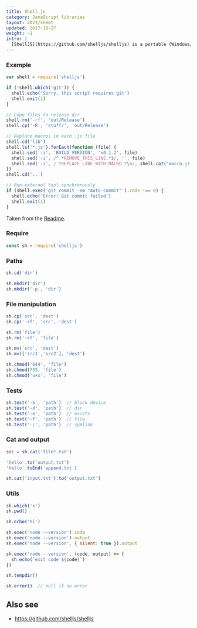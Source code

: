 ```yaml
---
title: Shell.js
category: JavaScript libraries
layout: 2021/sheet
updated: 2017-10-27
weight: -1
intro: |
  [ShellJS](https://github.com/shelljs/shelljs) is a portable (Windows/Linux/OS X) implementation of Unix shell commands on top of the Node.js API. 
---
```


### Example

```js
var shell = require('shelljs')
```

```js
if (!shell.which('git')) {
  shell.echo('Sorry, this script requires git')
  shell.exit(1)
}
```

```js
// Copy files to release dir
shell.rm('-rf', 'out/Release')
shell.cp('-R', 'stuff/', 'out/Release')
```

```js
// Replace macros in each .js file
shell.cd('lib')
shell.ls('*.js').forEach(function (file) {
  shell.sed('-i', 'BUILD_VERSION', 'v0.1.2', file)
  shell.sed('-i', /^.*REMOVE_THIS_LINE.*$/, '', file)
  shell.sed('-i', /.*REPLACE_LINE_WITH_MACRO.*\n/, shell.cat('macro.js'), file)
})
shell.cd('..')
```

```js
// Run external tool synchronously
if (shell.exec('git commit -am "Auto-commit"').code !== 0) {
  shell.echo('Error: Git commit failed')
  shell.exit(1)
}
```

Taken from the [Readme](https://github.com/shelljs/shelljs).

### Require

```js
const sh = require('shelljs')
```

### Paths

```js
sh.cd('dir')
```

```js
sh.mkdir('dir')
sh.mkdir('-p', 'dir')
```

### File manipulation

```js
sh.cp('src', 'dest')
sh.cp('-rf', 'src', 'dest')
```

```js
sh.rm('file')
sh.rm('-rf', 'file')
```

```js
sh.mv('src', 'dest')
sh.mv(['src1','src2'], 'dest')
```

```js
sh.chmod('644', 'file')
sh.chmod(755, 'file')
sh.chmod('u+x', 'file')
```

### Tests

```js
sh.test('-b', 'path')  // block device
sh.test('-d', 'path')  // dir
sh.test('-e', 'path')  // exists
sh.test('-f', 'path')  // file
sh.test('-L', 'path')  // symlink
```

### Cat and output

```js
src = sh.cat('file*.txt')
```

```js
'hello'.to('output.txt')
'hello'.toEnd('append.txt')
```

```js
sh.cat('input.txt').to('output.txt')
```

### Utils

```js
sh.which('x')
sh.pwd()
```

```js
sh.echo('hi')
```

```js
sh.exec('node --version').code
sh.exec('node --version').output
sh.exec('node --version', { silent: true }).output
```

```js
sh.exec('node --version', (code, output) => {
  sh.echo(`exit code ${code}`)
})
```

```js
sh.tempdir()
```

```js
sh.error()  // null if no error
```

## Also see

* <https://github.com/shelljs/shelljs>
